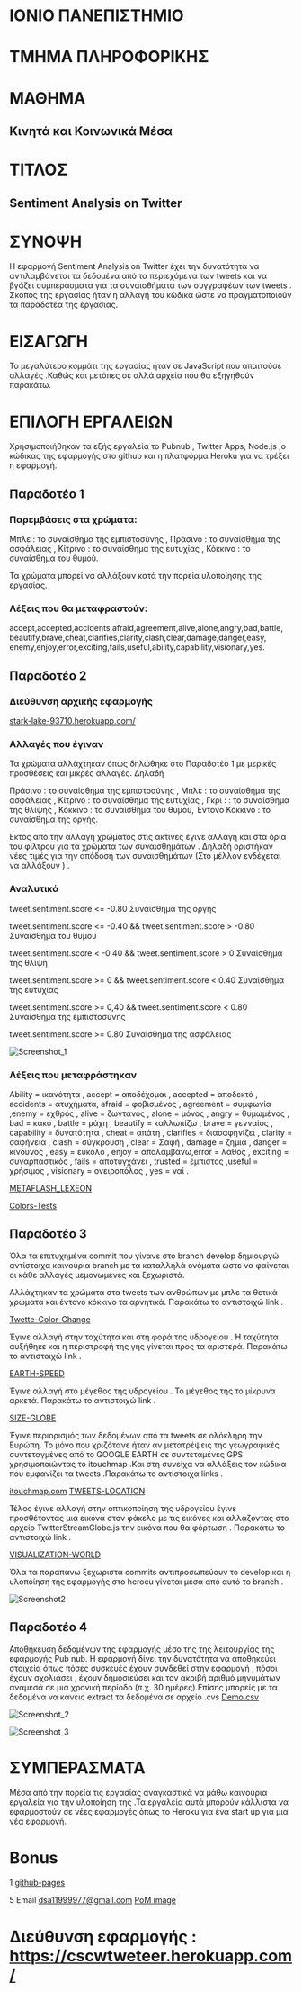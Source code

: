 # ΙΟΝΙΟ ΠΑΝΕΠΙΣΤΗΜΙΟ


# ΤΜΗΜΑ ΠΛΗΡΟΦΟΡΙΚΗΣ

# ΜΑΘΗΜΑ
## Κινητά και Κοινωνικά Μέσα

# ΤΙΤΛΟΣ 
## Sentiment Analysis on Twitter

# ΣΥΝΟΨΗ
Η εφαρμογή Sentiment Analysis on Twitter έχει την δυνατότητα να αντιλαμβάνεται τα δεδομένα από τα περιεχόμενα των tweets και να βγάζει συμπεράσματα για τα συναισθήματα των συγγραφέων των tweets . Σκοπός της εργασίας ήταν η αλλαγή του κώδικα ώστε να πραγματοποιούν τα παραδοτέα της εργασιας.     

# ΕΙΣΑΓΩΓΗ
Το μεγαλύτερο κομμάτι της εργασίας ήταν σε JavaScript που απαιτούσε αλλαγές  .Καθώς και μετόπες σε αλλά αρχεία που θα εξηγηθούν παρακάτω.

# ΕΠΙΛΟΓΗ ΕΡΓΑΛΕΙΩΝ 
Χρησιμοποιήθηκαν τα εξής εργαλεία το Pubnub , Twitter Apps, Node.js ,ο κώδικας της εφαρμογής  στο github και η πλατφόρμα Heroku  για να τρέξει η εφαρμογή. 

## Παραδοτέο 1
### Παρεμβάσεις στα χρώματα:

Μπλε : το συναίσθημα της εμπιστοσύνης ,
Πράσινο : το συναίσθημα της ασφάλειας ,
Κίτρινο : το συναίσθημα της ευτυχίας ,
Κόκκινο : το συναίσθημα του θυμού.

Τα χρώματα μπορεί να αλλάξουν κατά την πορεία υλοποίησης της εργασίας.

### Λέξεις που θα μεταφραστούν:

accept,accepted,accidents,afraid,agreement,alive,alone,angry,bad,battle,
beautify,brave,cheat,clarifies,clarity,clash,clear,damage,danger,easy,
enemy,enjoy,error,exciting,fails,useful,ability,capability,visionary,yes.	

## Παραδοτέο 2


### Διεύθυνση αρχικής εφαρμογής

[stark-lake-93710.herokuapp.com/](https://stark-lake-93710.herokuapp.com/)


### Αλλαγές που έγιναν
Τα χρώματα αλλάχτηκαν όπως δηλώθηκε στο Παραδοτέο 1 με μερικές προσθέσεις και μικρές αλλαγές.  Δηλαδή

Πράσινο : το συναίσθημα της εμπιστοσύνης ,
Μπλε : το συναίσθημα της ασφάλειας ,
Κίτρινο : το συναίσθημα της ευτυχίας ,
Γκρι :  : το συναίσθημα της θλίψης  , 
Κόκκινο : το συναίσθημα του θυμού, 
Έντονο Κόκκινο : το συναίσθημα της οργής.

Εκτός από την αλλαγή χρώματος στις ακτίνες έγινε αλλαγή και στα όρια του φίλτρου για τα χρώματα  των συναισθημάτων .  Δηλαδή οριστήκαν νέες τιμές για την απόδοση  των συναισθημάτων (Στο μέλλον ενδέχεται να αλλάξουν ) .
### Αναλυτικά
 tweet.sentiment.score  <=  -0.80  Συναίσθημα της οργής
 
tweet.sentiment.score  <=  -0.40 &&  tweet.sentiment.score  >  -0.80  Συναίσθημα του θυμού

tweet.sentiment.score  < -0.40 &&  tweet.sentiment.score  >  0  Συναίσθημα της θλίψη

tweet.sentiment.score   >=   0  &&  tweet.sentiment.score  <  0.40     Συναίσθημα της ευτυχίας

tweet.sentiment.score  >=  0,40 && tweet.sentiment.score  < 0.80   Συναίσθημα της εμπιστοσύνης

tweet.sentiment.score  >=  0.80   Συναίσθημα της ασφάλειας


![Screenshot_1](Screenshot_1.png)

### Λέξεις που μεταφράστηκαν
Ability  = ικανότητα , accept = αποδέχομαι ,  accepted  = αποδεκτό ,  accidents  = ατυχήματα, afraid	= φοβισμένος ,  agreement = συμφωνία ,enemy = εχθρός ,  alive =  ζωντανός ,  alone = μόνος ,  angry = θυμωμένος ,  bad = κακό , battle = μάχη , beautify = καλλωπίζω , brave = γενναίος , capability =  δυνατότητα ,  cheat =  απάτη  ,  clarifies = διασαφηνίζει ,  clarity = σαφήνεια ,  clash  = σύγκρουση ,  clear = Σαφή , damage = ζημιά ,  danger = κίνδυνος ,  easy = εύκολο , enjoy  = απολαμβάνω,error = λάθος , exciting	 = συναρπαστικός ,  fails = αποτυγχάνει  ,  trusted = έμπιστος ,useful = χρήσιμος , visionary = ονειροπόλος , yes = ναί .

[METAFLASH_LEXEON](https://github.com/GIANNIS-AGGELIS/twitter-stream-globe/blob/METAFLASH_LEXEON/AFINN-translateToGreek165.txt)

[Colors-Tests](https://github.com/GIANNIS-AGGELIS/twitter-stream-globe/blob/Colors-Tests/public/javascripts/TweetBeacon.js)

## Παραδοτέο 3

Όλα τα επιτυχημένα commit που γίνανε στο branch develop δημιουργώ αντίστοιχα καινούρια   branch  με τα καταλληλά ονόματα   ώστε να φαίνεται οι κάθε αλλαγές  μεμονωμένες και ξεχωριστά.  

Αλλάχτηκαν τα χρώματα στα tweets των ανθρώπων με μπλε τα θετικά χρώματα  και έντονο κόκκινο τα αρνητικά. Παρακάτω το αντιστοιχώ link .

 [Twette-Color-Change](https://github.com/GIANNIS-AGGELIS/twitter-stream-globe/commits/Twette-Color-Change/public/stylesheets)
 
Έγινε αλλαγή στην ταχύτητα και στη φορά της   υδρογείου . Η ταχύτητα αυξήθηκε   και η περιστροφή της γης γίνεται προς τα αριστερά.  Παρακάτω το αντιστοιχώ link .

[EARTH-SPEED](https://github.com/GIANNIS-AGGELIS/twitter-stream-globe/commits/EARTH-SPEED/public/javascripts)

Έγινε αλλαγή στο μέγεθος της υδρογείου . Το μέγεθος  της το  μίκρυνα αρκετά.  Παρακάτω το αντιστοιχώ link .

[SIZE-GLOBE](https://github.com/GIANNIS-AGGELIS/twitter-stream-globe/commits/SIZE-GLOBE/public/javascripts)

Έγινε περιορισμός των δεδομένων από τα tweets σε ολόκληρη την  Ευρώπη.  Το μόνο που χριζότανε ήταν αν μετατρέψεις της  γεωγραφικές συντεταγμένες από το  GOOGLE EARTH σε συντεταμένες GPS χρησιμοποιώντας το  itouchmap .Και στη συνείχα να αλλάξεις τον κώδικα που εμφανίζει τα tweets .Παρακάτω το αντίστοιχα links .

[itouchmap.com](https://itouchmap.com/latlong.html)
[TWEETS-LOCATION](https://github.com/GIANNIS-AGGELIS/twitter-stream-globe/commits/TWEETS-LOCATION/public/javascripts)

Τέλος έγινε αλλαγή στην οπτικοποίηση  της υδρογείου έγινε  προσθέτοντας μια εικόνα στον φάκελο με τις εικόνες και αλλάζοντας στο αρχείο  TwitterStreamGlobe.js την εικόνα που θα φόρτωση . Παρακάτω το αντιστοιχώ link .

[VISUALIZATION-WORLD](https://github.com/GIANNIS-AGGELIS/twitter-stream-globe/commits/VISUALIZATION-WORLD/public)

Όλα τα παραπάνω ξεχωριστά  commits  αντιπροσωπεύουν το develop  και η υλοποίηση της εφαρμογής στο herocu  γίνεται μέσα από αυτό το branch .


![Screenshot2](Screenshot2.png)


## Παραδοτέο 4

Αποθήκευση δεδομένων της εφαρμογής μέσο της της λειτουργίας της εφαρμογής Pub nub. Η εφαρμογή δίνει την δυνατότητα να αποθηκεύει στοιχεία όπως πόσες συσκευές έχουν συνδεθεί στην εφαρμογή  , πόσοι έχουν σχολιάσει , έχουν δημοσιεύσει και τον ακριβή αριθμό μηνυμάτων αναμεσά σε μια  χρονική περίοδο (π.χ. 30 ημέρες).Επίσης μπορείς με τα δεδομένα  να κάνεις extract τα δεδομένα σε αρχείο .cvs [Demo.csv](https://github.com/GIANNIS-AGGELIS/cscw/blob/2015006/projects/2015006/KEY_Demo%20Keyset_3_months.csv)  .

![Screenshot_2](Screenshot_2.png)

![Screenshot_3](Screenshot_3.png)





# ΣΥΜΠΕΡΑΣΜΑΤΑ 
Μέσα από την πορεία τις εργασίας αναγκαστικά να μάθω καινούρια εργαλεία για την υλοποίηση της  .Τα εργαλεία αυτά μπορούν κάλλιστα να εφαρμοστούν σε νέες εφαρμογές όπως το Heroku για ένα  start up για μια νέα εφαρμογή.  

# Bonus

 1 [github-pages](https://giannis-aggelis.github.io/Architect.csws/)
 
 5 Email dsa11999977@gmail.com [PoM image](https://github.com/GIANNIS-AGGELIS/cscw/blob/2015006/projects/2015006/Screenshot_2017-06-05-11-42-58.png)

# Διεύθυνση εφαρμογής : https://cscwtweteer.herokuapp.com/
